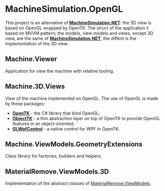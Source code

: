 # MachineSimulation.OpenGL
This project is an alternative of [**MachineSimulation.NET**](https://github.com/federicocoppa75/MachineSimulation.NET): the 3D view is based on OpenGL wrapped by OpenTK.
The struct of the application il based on MVVM pattern; the models, view models and views, except 3D view, are the same of [**MachineSimulation.NET**](https://github.com/federicocoppa75/MachineSimulation.NET), the diffent is the implementation of the 3D view.

## Machine.Viewer
Application for view the machine with relative tooling.

## Machine.3D.Views
View of the machine implemented on OpenGL. The use of OpenGL is made by these packages:
* [**OpenTK**](https://github.com/opentk/opentk) - the C# library that bind OpenGL;
* [**ObjectTK**](https://github.com/opentk/ObjectTK) - a thin abstraction layer on top of OpenTK to provide OpenGL features in an object-oriented;
* [**GLWpfControl**](https://github.com/opentk/GLWpfControl) - a native control for WPF in OpenTK.

## Machine.ViewModels.GeometryExtensions
Class library for factories, builders and helpers.

## MaterialRemove.ViewModels.3D ##
Implementation of the abstract classes of [MaterialRemove.ViewModels](https://github.com/federicocoppa75/MachineSimulation.NET#materialremoveviewmodels).
